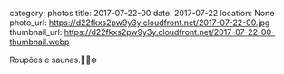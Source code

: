 category: photos 
title: 2017-07-22-00
date: 2017-07-22
location: None
photo_url: https://d22fkxs2pw9y3y.cloudfront.net/2017-07-22-00.jpg
thumbnail_url: https://d22fkxs2pw9y3y.cloudfront.net/2017-07-22-00-thumbnail.webp

Roupões e saunas.👘🔥❄️               